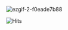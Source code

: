 ![ezgif-2-f0eade7b88](README.assets/ezgif-2-f0eade7b88.gif)

![Hits](https://hits.seeyoufarm.com/api/count/incr/badge.svg?url=https%3A%2F%2Fgithub.com%2Fjincde&count_bg=%23FF1D1D&title_bg=%23545454&icon=react.svg&icon_color=%23E7E7E7&title=hello&edge_flat=false)
